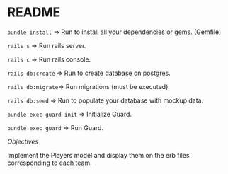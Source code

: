 # README

`bundle install` => Run to install all your dependencies or gems. (Gemfile)

`rails s` => Run rails server.

`rails c` => Run rails console.

`rails db:create` => Run to create database on postgres.

`rails db:migrate`=> Run migrations (must be executed).

`rails db:seed` => Run to populate your database with mockup data.

`bundle exec guard init` => Initialize Guard.

`bundle exec guard` => Run Guard.


*Objectives*

Implement the Players model and display them on the erb files corresponding to each team.
